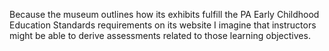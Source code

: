 <p><span style=font-weight: 400;>Because the museum outlines how its exhibits fulfill the PA Early Childhood Education Standards requirements on its website I imagine that instructors might be able to derive assessments related to those learning objectives.</span></p>